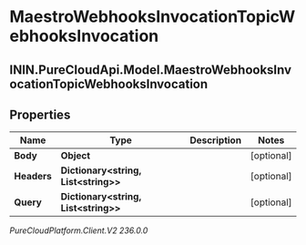 # MaestroWebhooksInvocationTopicWebhooksInvocation

## ININ.PureCloudApi.Model.MaestroWebhooksInvocationTopicWebhooksInvocation

## Properties

|Name | Type | Description | Notes|
|------------ | ------------- | ------------- | -------------|
| **Body** | **Object** |  | [optional] |
| **Headers** | **Dictionary&lt;string, List&lt;string&gt;&gt;** |  | [optional] |
| **Query** | **Dictionary&lt;string, List&lt;string&gt;&gt;** |  | [optional] |



_PureCloudPlatform.Client.V2 236.0.0_
